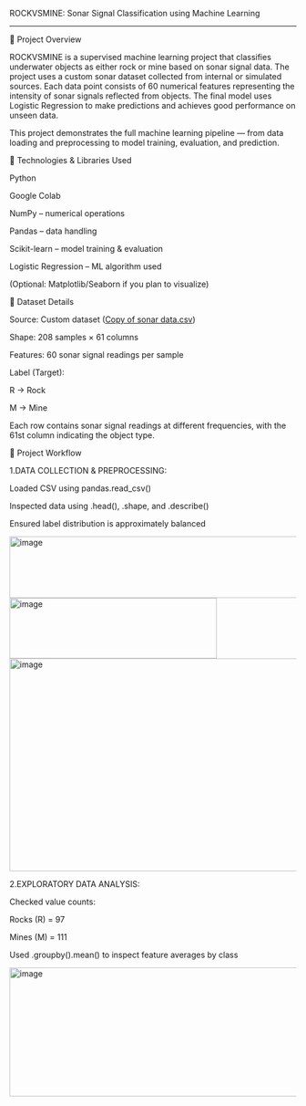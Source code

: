 ROCKVSMINE: Sonar Signal Classification using Machine Learning

----------------------------------------------------------------------------------------------------------------------------------------------

📌 Project Overview

ROCKVSMINE is a supervised machine learning project that classifies underwater objects as either rock or mine based on sonar signal data. The project uses a custom sonar dataset collected from internal or simulated sources. Each data point consists of 60 numerical features representing the intensity of sonar signals reflected from objects. The final model uses Logistic Regression to make predictions and achieves good performance on unseen data.

This project demonstrates the full machine learning pipeline — from data loading and preprocessing to model training, evaluation, and prediction.


🧠 Technologies & Libraries Used

Python

Google Colab

NumPy – numerical operations

Pandas – data handling

Scikit-learn – model training & evaluation

Logistic Regression – ML algorithm used

(Optional: Matplotlib/Seaborn if you plan to visualize)

📁 Dataset Details

Source: Custom dataset ([Copy of sonar data.csv](https://drive.google.com/file/d/1pQxtljlNVh0DHYg-Ye7dtpDTlFceHVfa/view))

Shape: 208 samples × 61 columns

Features: 60 sonar signal readings per sample

Label (Target):

R → Rock

M → Mine

Each row contains sonar signal readings at different frequencies, with the 61st column indicating the object type.

🧪 Project Workflow

1.DATA COLLECTION & PREPROCESSING:

Loaded CSV using pandas.read_csv()

Inspected data using .head(), .shape, and .describe()

Ensured label distribution is approximately balanced

<img width="1485" height="108" alt="image" src="https://github.com/user-attachments/assets/113bad80-39c9-4276-b4b0-b33d9f97e036" />

<img width="364" height="106" alt="image" src="https://github.com/user-attachments/assets/ecce392d-1ed0-4247-8021-3914fdd0d90c" />

<img width="1861" height="373" alt="image" src="https://github.com/user-attachments/assets/8e4d95bc-f066-40a9-b934-a0528005de1b" />

2.EXPLORATORY DATA ANALYSIS:

Checked value counts:

Rocks (R) = 97

Mines (M) = 111

Used .groupby().mean() to inspect feature averages by class

<img width="1854" height="226" alt="image" src="https://github.com/user-attachments/assets/c4bde864-7cd9-4502-b389-ab807c05c5d4" />

